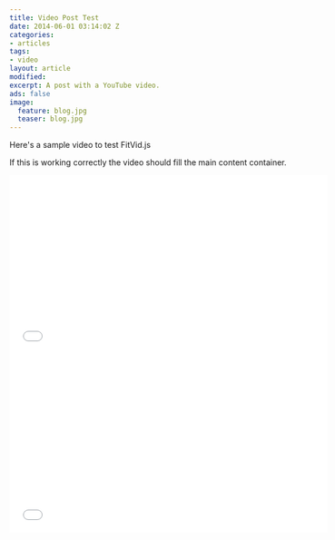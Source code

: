 ```yaml
---
title: Video Post Test
date: 2014-06-01 03:14:02 Z
categories:
- articles
tags:
- video
layout: article
modified: 
excerpt: A post with a YouTube video.
ads: false
image:
  feature: blog.jpg
  teaser: blog.jpg
---
```


Here's a sample video to test FitVid.js

If this is working correctly the video should fill the main content container.

<iframe width="560" height="315" src="//www.youtube.com/embed/9e1nPyHXCFQ" frameborder="0"> </iframe>

<iframe width="560" height="315" src="//www.anoctonautodyssey.com" frameborder="0"> </iframe>

<!-- The StoryMap container can go anywhere on the page. Be sure to
    specify a width and height.  The width can be absolute (in pixels) or
    relative (in percentage), but the height must be an absolute value.
    Of course, you can specify width and height with CSS instead -->
<div id="mapdiv" style="width: 100%; height: 600px;"></div>

<!-- Your script tags should be placed before the closing body tag. -->
<link rel="stylesheet" href="https://cdn.knightlab.com/libs/storymapjs/latest/css/storymap.css">
<script type="text/javascript" src="https://cdn.knightlab.com/libs/storymapjs/latest/js/storymap-min.js"></script>

<script>
// storymap_data can be an URL or a Javascript object
var storymap_data = 'https://uploads.knightlab.com/storymapjs/10fa10420e0de7aff8c346304986acb5/bidonville-s/draft.json';

// certain settings must be passed within a separate options object
var storymap_options = {};

var storymap = new VCO.StoryMap('mapdiv', storymap_data, storymap_options);
window.onresize = function(event) {
    storymap.updateDisplay(); // this isn't automatic
}
</script>
